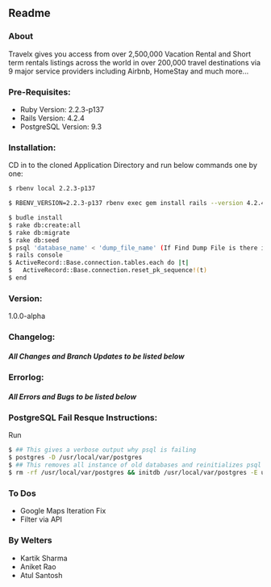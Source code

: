 ## Readme

### About
Travelx gives you access from over 2,500,000 Vacation Rental and Short term rentals listings across the world in over 200,000 travel destinations via 9 major service providers including Airbnb, HomeStay and much more...

### Pre-Requisites:

- Ruby Version: 2.2.3-p137
- Rails Version: 4.2.4
- PostgreSQL Version: 9.3

### Installation:
CD in to the cloned Application Directory and run below commands one by one:

```sh
$ rbenv local 2.2.3-p137
```
```sh
$ RBENV_VERSION=2.2.3-p137 rbenv exec gem install rails --version 4.2.4
```

```sh
$ budle install
$ rake db:create:all
$ rake db:migrate
$ rake db:seed
$ psql 'database_name' < 'dump_file_name' (If Find Dump File is there in root)
$ rails console
$ ActiveRecord::Base.connection.tables.each do |t|
$   ActiveRecord::Base.connection.reset_pk_sequence!(t)
$ end
```
### Version:
1.0.0-alpha

### Changelog:
##### All Changes and Branch Updates to be listed below


### Errorlog:
##### All Errors and Bugs to be listed below


### PostgreSQL Fail Resque Instructions:

Run 
```sh
$ ## This gives a verbose output why psql is failing
$ postgres -D /usr/local/var/postgres
$ ## This removes all instance of old databases and reinitializes psql
$ rm -rf /usr/local/var/postgres && initdb /usr/local/var/postgres -E utf8
```

### To Dos
- Google Maps Iteration Fix
- Filter via API

### By Welters
- Kartik Sharma
- Aniket Rao
- Atul Santosh